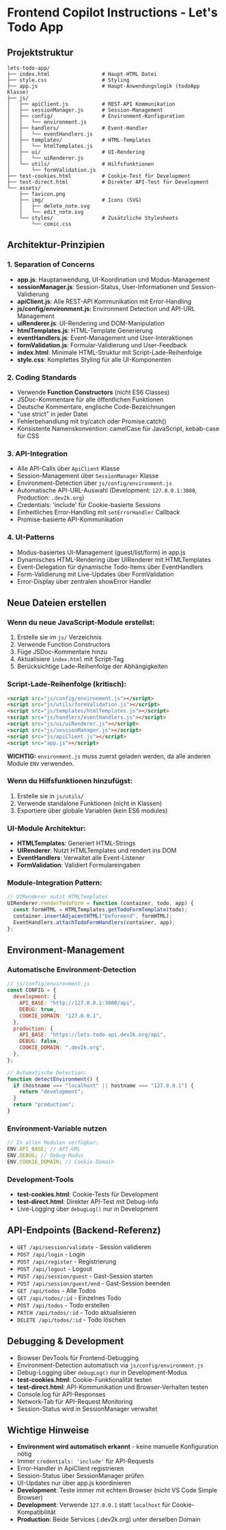 # Frontend Copilot Instructions - Let's Todo App

## Projektstruktur

```
lets-todo-app/
├── index.html                 # Haupt-HTML Datei
├── style.css                  # Styling
├── app.js                     # Haupt-Anwendungslogik (todoApp Klasse)
├── js/
│   ├── apiClient.js           # REST-API Kommunikation
│   ├── sessionManager.js      # Session-Management
│   ├── config/                # Environment-Konfiguration
│   │   └── environment.js
│   ├── handlers/              # Event-Handler
│   │   └── eventHandlers.js
│   ├── templates/             # HTML-Templates
│   │   └── htmlTemplates.js
│   ├── ui/                    # UI-Rendering
│   │   └── uiRenderer.js
│   └── utils/                 # Hilfsfunktionen
│       └── formValidation.js
├── test-cookies.html          # Cookie-Test für Development
├── test-direct.html           # Direkter API-Test für Development
└── assets/
    ├── favicon.png
    ├── img/                   # Icons (SVG)
    │   ├── delete_note.svg
    │   └── edit_note.svg
    └── styles/                # Zusätzliche Stylesheets
        └── comic.css
```

## Architektur-Prinzipien

### 1. Separation of Concerns

- **app.js**: Hauptanwendung, UI-Koordination und Modus-Management
- **sessionManager.js**: Session-Status, User-Informationen und Session-Validierung
- **apiClient.js**: Alle REST-API Kommunikation mit Error-Handling
- **js/config/environment.js**: Environment Detection und API-URL Management
- **uiRenderer.js**: UI-Rendering und DOM-Manipulation
- **htmlTemplates.js**: HTML-Template Generierung
- **eventHandlers.js**: Event-Management und User-Interaktionen
- **formValidation.js**: Formular-Validierung und User-Feedback
- **index.html**: Minimale HTML-Struktur mit Script-Lade-Reihenfolge
- **style.css**: Komplettes Styling für alle UI-Komponenten

### 2. Coding Standards

- Verwende **Function Constructors** (nicht ES6 Classes)
- JSDoc-Kommentare für alle öffentlichen Funktionen
- Deutsche Kommentare, englische Code-Bezeichnungen
- "use strict" in jeder Datei
- Fehlerbehandlung mit try/catch oder Promise.catch()
- Konsistente Namenskonvention: camelCase für JavaScript, kebab-case für CSS

### 3. API-Integration

- Alle API-Calls über `ApiClient` Klasse
- Session-Management über `SessionManager` Klasse
- Environment-Detection über `js/config/environment.js`
- Automatische API-URL-Auswahl (Development: `127.0.0.1:3000`, Production: `.dev2k.org`)
- Credentials: 'include' für Cookie-basierte Sessions
- Einheitliches Error-Handling mit `setErrorHandler` Callback
- Promise-basierte API-Kommunikation

### 4. UI-Patterns

- Modus-basiertes UI-Management (guest/list/form) in app.js
- Dynamisches HTML-Rendering über UIRenderer mit HTMLTemplates
- Event-Delegation für dynamische Todo-Items über EventHandlers
- Form-Validierung mit Live-Updates über FormValidation
- Error-Display über zentralen showError Handler

## Neue Dateien erstellen

### Wenn du neue JavaScript-Module erstellst:

1. Erstelle sie im `js/` Verzeichnis
2. Verwende Function Constructors
3. Füge JSDoc-Kommentare hinzu
4. Aktualisiere `index.html` mit Script-Tag
5. Berücksichtige Lade-Reihenfolge der Abhängigkeiten

### Script-Lade-Reihenfolge (kritisch):

```html
<script src="js/config/environment.js"></script>
<script src="js/utils/formValidation.js"></script>
<script src="js/templates/htmlTemplates.js"></script>
<script src="js/handlers/eventHandlers.js"></script>
<script src="js/ui/uiRenderer.js"></script>
<script src="js/sessionManager.js"></script>
<script src="js/apiClient.js"></script>
<script src="app.js"></script>
```

**WICHTIG:** `environment.js` muss zuerst geladen werden, da alle anderen Module `ENV` verwenden.

### Wenn du Hilfsfunktionen hinzufügst:

1. Erstelle sie in `js/utils/`
2. Verwende standalone Funktionen (nicht in Klassen)
3. Exportiere über globale Variablen (kein ES6 modules)

### UI-Module Architektur:

- **HTMLTemplates**: Generiert HTML-Strings
- **UIRenderer**: Nutzt HTMLTemplates und rendert ins DOM
- **EventHandlers**: Verwaltet alle Event-Listener
- **FormValidation**: Validiert Formulareingaben

### Module-Integration Pattern:

```javascript
// UIRenderer nutzt HTMLTemplates
UIRenderer.renderTodoForm = function (container, todo, app) {
  const formHTML = HTMLTemplates.getTodoFormTemplate(todo);
  container.insertAdjacentHTML("beforeend", formHTML);
  EventHandlers.attachTodoFormHandlers(container, app);
};
```

## Environment-Management

### Automatische Environment-Detection

```javascript
// js/config/environment.js
const CONFIG = {
  development: {
    API_BASE: "http://127.0.0.1:3000/api",
    DEBUG: true,
    COOKIE_DOMAIN: "127.0.0.1",
  },
  production: {
    API_BASE: "https://lets-todo-api.dev2k.org/api",
    DEBUG: false,
    COOKIE_DOMAIN: ".dev2k.org",
  },
};

// Automatische Detection:
function detectEnvironment() {
  if (hostname === "localhost" || hostname === "127.0.0.1") {
    return "development";
  }
  return "production";
}
```

### Environment-Variable nutzen

```javascript
// In allen Modulen verfügbar:
ENV.API_BASE; // API-URL
ENV.DEBUG; // Debug-Modus
ENV.COOKIE_DOMAIN; // Cookie-Domain
```

### Development-Tools

- **test-cookies.html**: Cookie-Tests für Development
- **test-direct.html**: Direkter API-Test mit Debug-Info
- Live-Logging über `debugLog()` nur in Development

## API-Endpoints (Backend-Referenz)

- `GET /api/session/validate` - Session validieren
- `POST /api/login` - Login
- `POST /api/register` - Registrierung
- `POST /api/logout` - Logout
- `POST /api/session/guest` - Gast-Session starten
- `POST /api/session/guest/end` - Gast-Session beenden
- `GET /api/todos` - Alle Todos
- `GET /api/todos/:id` - Einzelnes Todo
- `POST /api/todos` - Todo erstellen
- `PATCH /api/todos/:id` - Todo aktualisieren
- `DELETE /api/todos/:id` - Todo löschen

## Debugging & Development

- Browser DevTools für Frontend-Debugging
- Environment-Detection automatisch via `js/config/environment.js`
- Debug-Logging über `debugLog()` nur in Development-Modus
- **test-cookies.html**: Cookie-Funktionalität testen
- **test-direct.html**: API-Kommunikation und Browser-Verhalten testen
- Console.log für API-Responses
- Network-Tab für API-Request Monitoring
- Session-Status wird in SessionManager verwaltet

## Wichtige Hinweise

- **Environment wird automatisch erkannt** - keine manuelle Konfiguration nötig
- Immer `credentials: 'include'` für API-Requests
- Error-Handler in ApiClient registrieren
- Session-Status über SessionManager prüfen
- UI-Updates nur über app.js koordinieren
- **Development**: Teste immer mit echtem Browser (nicht VS Code Simple Browser)
- **Development**: Verwende `127.0.0.1` statt `localhost` für Cookie-Kompatibilität
- **Production**: Beide Services (.dev2k.org) unter derselben Domain
